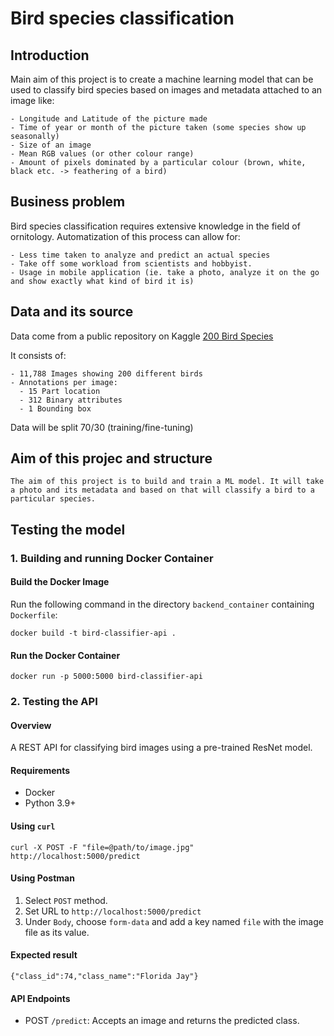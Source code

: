 # Bird species classification

## Introduction

Main aim of this project is to create a machine learning model that can be used to classify bird species based on images and metadata attached to an image like:

    - Longitude and Latitude of the picture made
    - Time of year or month of the picture taken (some species show up seasonally)
    - Size of an image
    - Mean RGB values (or other colour range)
    - Amount of pixels dominated by a particular colour (brown, white, black etc. -> feathering of a bird)

## Business problem

Bird species classification requires extensive knowledge in the field of ornitology. Automatization of this process can allow for:

    - Less time taken to analyze and predict an actual species
    - Take off some workload from scientists and hobbyist.
    - Usage in mobile application (ie. take a photo, analyze it on the go and show exactly what kind of bird it is)

## Data and its source

Data come from a public repository on Kaggle [200 Bird Species](https://www.kaggle.com/datasets/veeralakrishna/200-bird-species-with-11788-images/code)

It consists of:

    - 11,788 Images showing 200 different birds
    - Annotations per image: 
      - 15 Part location
      - 312 Binary attributes
      - 1 Bounding box

Data will be split 70/30 (training/fine-tuning)

## Aim of this projec and structure

    The aim of this project is to build and train a ML model. It will take a photo and its metadata and based on that will classify a bird to a particular species. 

## Testing the model

### 1. Building and running Docker Container

#### Build the Docker Image

Run the following command in the directory ```backend_container``` containing ```Dockerfile```:

    docker build -t bird-classifier-api .

#### Run the Docker Container

    docker run -p 5000:5000 bird-classifier-api

### 2. Testing the API

#### Overview

A REST API for classifying bird images using a pre-trained ResNet model.

#### Requirements

- Docker
- Python 3.9+

#### Using ```curl```

    curl -X POST -F "file=@path/to/image.jpg" http://localhost:5000/predict

#### Using Postman

1. Select ```POST``` method.
2. Set URL  to ```http://localhost:5000/predict```
3. Under ```Body```, choose ```form-data``` and add a key named ```file``` with the image file as its value.

#### Expected result

    {"class_id":74,"class_name":"Florida Jay"}

#### API Endpoints

- POST ```/predict```: Accepts an image and returns the predicted class.